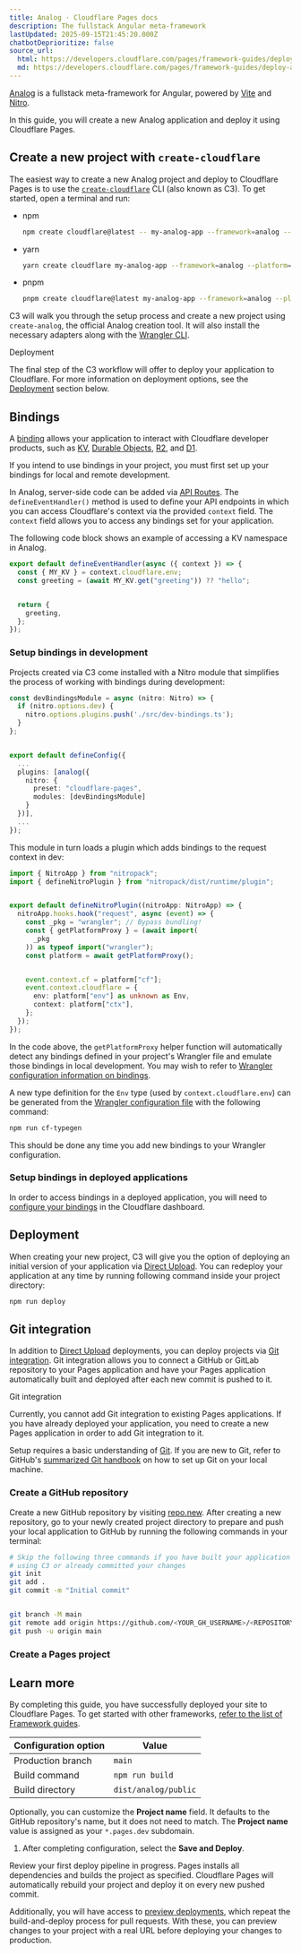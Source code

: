 ```yaml
---
title: Analog · Cloudflare Pages docs
description: The fullstack Angular meta-framework
lastUpdated: 2025-09-15T21:45:20.000Z
chatbotDeprioritize: false
source_url:
  html: https://developers.cloudflare.com/pages/framework-guides/deploy-an-analog-site/
  md: https://developers.cloudflare.com/pages/framework-guides/deploy-an-analog-site/index.md
---
```


[Analog](https://analogjs.org/) is a fullstack meta-framework for Angular, powered by [Vite](https://vitejs.dev/) and [Nitro](https://nitro.unjs.io/).

In this guide, you will create a new Analog application and deploy it using Cloudflare Pages.

## Create a new project with `create-cloudflare`

The easiest way to create a new Analog project and deploy to Cloudflare Pages is to use the [`create-cloudflare`](https://www.npmjs.com/package/create-cloudflare) CLI (also known as C3). To get started, open a terminal and run:

* npm

  ```sh
  npm create cloudflare@latest -- my-analog-app --framework=analog --platform=pages
  ```

* yarn

  ```sh
  yarn create cloudflare my-analog-app --framework=analog --platform=pages
  ```

* pnpm

  ```sh
  pnpm create cloudflare@latest my-analog-app --framework=analog --platform=pages
  ```

C3 will walk you through the setup process and create a new project using `create-analog`, the official Analog creation tool. It will also install the necessary adapters along with the [Wrangler CLI](https://developers.cloudflare.com/workers/wrangler/install-and-update/#check-your-wrangler-version).

Deployment

The final step of the C3 workflow will offer to deploy your application to Cloudflare. For more information on deployment options, see the [Deployment](#deployment) section below.

## Bindings

A [binding](https://developers.cloudflare.com/pages/functions/bindings/) allows your application to interact with Cloudflare developer products, such as [KV](https://developers.cloudflare.com/kv/), [Durable Objects](https://developers.cloudflare.com/durable-objects/), [R2](https://developers.cloudflare.com/r2/), and [D1](https://developers.cloudflare.com/d1/).

If you intend to use bindings in your project, you must first set up your bindings for local and remote development.

In Analog, server-side code can be added via [API Routes](https://analogjs.org/docs/features/api/overview). The `defineEventHandler()` method is used to define your API endpoints in which you can access Cloudflare's context via the provided `context` field. The `context` field allows you to access any bindings set for your application.

The following code block shows an example of accessing a KV namespace in Analog.

```typescript
export default defineEventHandler(async ({ context }) => {
  const { MY_KV } = context.cloudflare.env;
  const greeting = (await MY_KV.get("greeting")) ?? "hello";


  return {
    greeting,
  };
});
```

### Setup bindings in development

Projects created via C3 come installed with a Nitro module that simplifies the process of working with bindings during development:

```typescript
const devBindingsModule = async (nitro: Nitro) => {
  if (nitro.options.dev) {
    nitro.options.plugins.push('./src/dev-bindings.ts');
  }
};


export default defineConfig({
  ...
  plugins: [analog({
    nitro: {
      preset: "cloudflare-pages",
      modules: [devBindingsModule]
    }
  })],
  ...
});
```

This module in turn loads a plugin which adds bindings to the request context in dev:

```typescript
import { NitroApp } from "nitropack";
import { defineNitroPlugin } from "nitropack/dist/runtime/plugin";


export default defineNitroPlugin((nitroApp: NitroApp) => {
  nitroApp.hooks.hook("request", async (event) => {
    const _pkg = "wrangler"; // Bypass bundling!
    const { getPlatformProxy } = (await import(
      _pkg
    )) as typeof import("wrangler");
    const platform = await getPlatformProxy();


    event.context.cf = platform["cf"];
    event.context.cloudflare = {
      env: platform["env"] as unknown as Env,
      context: platform["ctx"],
    };
  });
});
```

In the code above, the `getPlatformProxy` helper function will automatically detect any bindings defined in your project's Wrangler file and emulate those bindings in local development. You may wish to refer to [Wrangler configuration information on bindings](https://developers.cloudflare.com/workers/wrangler/configuration/#bindings).

A new type definition for the `Env` type (used by `context.cloudflare.env`) can be generated from the [Wrangler configuration file](https://developers.cloudflare.com/workers/wrangler/configuration/) with the following command:

```sh
npm run cf-typegen
```

This should be done any time you add new bindings to your Wrangler configuration.

### Setup bindings in deployed applications

In order to access bindings in a deployed application, you will need to [configure your bindings](https://developers.cloudflare.com/pages/functions/bindings/) in the Cloudflare dashboard.

## Deployment

When creating your new project, C3 will give you the option of deploying an initial version of your application via [Direct Upload](https://developers.cloudflare.com/pages/how-to/use-direct-upload-with-continuous-integration/). You can redeploy your application at any time by running following command inside your project directory:

```sh
npm run deploy
```

## Git integration

In addition to [Direct Upload](https://developers.cloudflare.com/pages/get-started/direct-upload/) deployments, you can deploy projects via [Git integration](https://developers.cloudflare.com/pages/configuration/git-integration). Git integration allows you to connect a GitHub or GitLab repository to your Pages application and have your Pages application automatically built and deployed after each new commit is pushed to it.

Git integration

Currently, you cannot add Git integration to existing Pages applications. If you have already deployed your application, you need to create a new Pages application in order to add Git integration to it.

Setup requires a basic understanding of [Git](https://git-scm.com/). If you are new to Git, refer to GitHub's [summarized Git handbook](https://guides.github.com/introduction/git-handbook/) on how to set up Git on your local machine.

### Create a GitHub repository

Create a new GitHub repository by visiting [repo.new](https://repo.new). After creating a new repository, go to your newly created project directory to prepare and push your local application to GitHub by running the following commands in your terminal:

```sh
# Skip the following three commands if you have built your application
# using C3 or already committed your changes
git init
git add .
git commit -m "Initial commit"


git branch -M main
git remote add origin https://github.com/<YOUR_GH_USERNAME>/<REPOSITORY_NAME>
git push -u origin main
```

### Create a Pages project

## Learn more

By completing this guide, you have successfully deployed your site to Cloudflare Pages. To get started with other frameworks, [refer to the list of Framework guides](https://developers.cloudflare.com/pages/framework-guides/).

| Configuration option | Value |
| - | - |
| Production branch | `main` |
| Build command | `npm run build` |
| Build directory | `dist/analog/public` |

Optionally, you can customize the **Project name** field. It defaults to the GitHub repository's name, but it does not need to match. The **Project name** value is assigned as your `*.pages.dev` subdomain.

1. After completing configuration, select the **Save and Deploy**.

Review your first deploy pipeline in progress. Pages installs all dependencies and builds the project as specified. Cloudflare Pages will automatically rebuild your project and deploy it on every new pushed commit.

Additionally, you will have access to [preview deployments](https://developers.cloudflare.com/pages/configuration/preview-deployments/), which repeat the build-and-deploy process for pull requests. With these, you can preview changes to your project with a real URL before deploying your changes to production.
